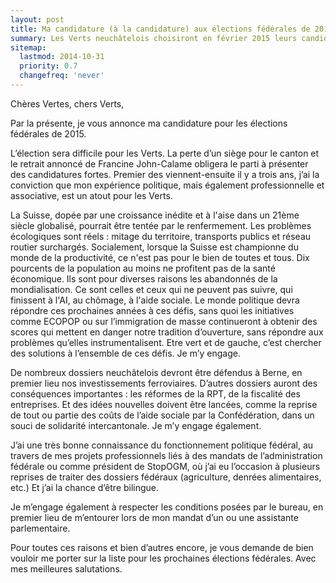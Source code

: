 ```yaml
---
layout: post
title: Ma candidature (à la candidature) aux élections fédérales de 2015
summary: Les Verts neuchâtelois choisiront en février 2015 leurs candidates et candidats pour les élections fédérales d'octobre prochain. Le délai pour le dépôt des candidatures était fixé à aujourd'hui. J'ai donc déposé mon dossier.
sitemap:
  lastmod: 2014-10-31
  priority: 0.7
  changefreq: 'never'
---
```


Chères Vertes, chers Verts,

Par la présente, je vous annonce ma candidature pour les élections fédérales de 2015.

L’élection sera difficile pour les Verts. La perte d’un siège pour le canton et le retrait annoncé de Francine John-Calame obligera le parti à présenter des candidatures fortes. Premier des viennent-ensuite il y a trois ans, j’ai la conviction que mon expérience politique, mais également professionnelle et associative, est un atout pour les Verts.

La Suisse, dopée par une croissance inédite et à l'aise dans un 21ème siècle globalisé, pourrait être tentée par le renfermement. Les problèmes écologiques sont réels : mitage du territoire, transports publics et réseau routier surchargés. Socialement, lorsque la Suisse est championne du monde de la productivité, ce n'est pas pour le bien de toutes et tous. Dix pourcents de la population au moins ne profitent pas de la santé économique. Ils sont pour diverses raisons les abandonnés de la mondialisation. Ce sont celles et ceux qui ne peuvent pas suivre, qui finissent à l'AI, au chômage, à l'aide sociale. Le monde politique devra répondre ces prochaines années à ces défis, sans quoi les initiatives comme ECOPOP ou sur l’immigration de masse continueront à obtenir des scores qui mettent en danger notre tradition d’ouverture, sans répondre aux problèmes qu’elles instrumentalisent. Etre vert et de gauche, c’est chercher des solutions à l’ensemble de ces défis. Je m’y engage.

De nombreux dossiers neuchâtelois devront être défendus à Berne, en premier lieu nos investissements ferroviaires. D’autres dossiers auront des conséquences importantes : les réformes de la RPT, de la fiscalité des entreprises. Et des idées nouvelles doivent être lancées, comme la reprise de tout ou partie des coûts de l’aide sociale par la Confédération, dans un souci de solidarité intercantonale. Je m’y engage également.

J’ai une très bonne connaissance du fonctionnement politique fédéral, au travers de mes projets professionnels liés à des mandats de l’administration fédérale ou comme président de StopOGM, où j’ai eu l’occasion à plusieurs reprises de traiter des dossiers fédéraux (agriculture, denrées alimentaires, etc.) Et j’ai la chance d’être bilingue.

Je m’engage également à respecter les conditions posées par le bureau, en premier lieu de m’entourer lors de mon mandat d’un ou une assistante parlementaire.

Pour toutes ces raisons et bien d’autres encore, je vous demande de bien vouloir me porter sur la liste pour les prochaines élections fédérales. Avec mes meilleures salutations.